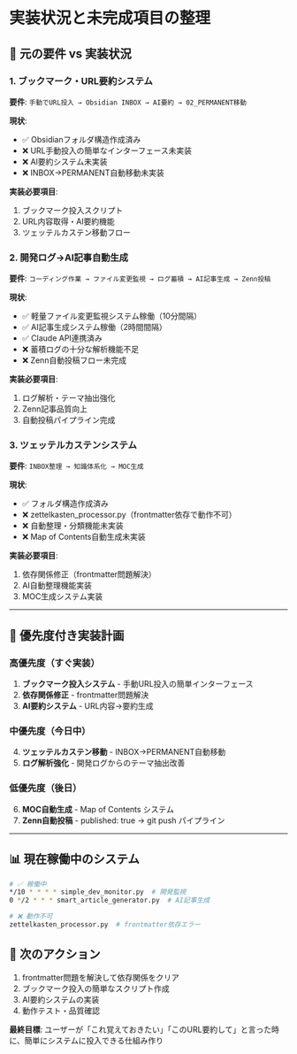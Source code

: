 # 実装状況と未完成項目の整理

## 🎯 元の要件 vs 実装状況

### **1. ブックマーク・URL要約システム**

**要件**: `手動でURL投入 → Obsidian INBOX → AI要約 → 02_PERMANENT移動`

**現状**:
- ✅ Obsidianフォルダ構造作成済み
- ❌ URL手動投入の簡単なインターフェース未実装
- ❌ AI要約システム未実装
- ❌ INBOX→PERMANENT自動移動未実装

**実装必要項目**:
1. ブックマーク投入スクリプト
2. URL内容取得・AI要約機能
3. ツェッテルカステン移動フロー

### **2. 開発ログ→AI記事自動生成**

**要件**: `コーディング作業 → ファイル変更監視 → ログ蓄積 → AI記事生成 → Zenn投稿`

**現状**:
- ✅ 軽量ファイル変更監視システム稼働（10分間隔）
- ✅ AI記事生成システム稼働（2時間間隔）
- ✅ Claude API連携済み
- ❌ 蓄積ログの十分な解析機能不足
- ❌ Zenn自動投稿フロー未完成

**実装必要項目**:
1. ログ解析・テーマ抽出強化
2. Zenn記事品質向上
3. 自動投稿パイプライン完成

### **3. ツェッテルカステンシステム**

**要件**: `INBOX整理 → 知識体系化 → MOC生成`

**現状**:
- ✅ フォルダ構造作成済み
- ❌ zettelkasten_processor.py（frontmatter依存で動作不可）
- ❌ 自動整理・分類機能未実装
- ❌ Map of Contents自動生成未実装

**実装必要項目**:
1. 依存関係修正（frontmatter問題解決）
2. AI自動整理機能実装
3. MOC生成システム実装

---

## 🚀 優先度付き実装計画

### **高優先度（すぐ実装）**
1. **ブックマーク投入システム** - 手動URL投入の簡単インターフェース
2. **依存関係修正** - frontmatter問題解決
3. **AI要約システム** - URL内容→要約生成

### **中優先度（今日中）**
4. **ツェッテルカステン移動** - INBOX→PERMANENT自動移動
5. **ログ解析強化** - 開発ログからのテーマ抽出改善

### **低優先度（後日）**
6. **MOC自動生成** - Map of Contents システム
7. **Zenn自動投稿** - published: true → git push パイプライン

---

## 📊 現在稼働中のシステム

```bash
# ✅ 稼働中
*/10 * * * * simple_dev_monitor.py  # 開発監視
0 */2 * * * smart_article_generator.py  # AI記事生成

# ❌ 動作不可
zettelkasten_processor.py  # frontmatter依存エラー
```

## 🎯 次のアクション

1. frontmatter問題を解決して依存関係をクリア
2. ブックマーク投入の簡単なスクリプト作成
3. AI要約システムの実装
4. 動作テスト・品質確認

**最終目標**: ユーザーが「これ覚えておきたい」「このURL要約して」と言った時に、簡単にシステムに投入できる仕組み作り